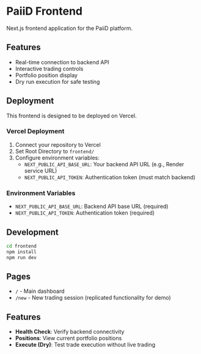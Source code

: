# PaiiD Frontend

Next.js frontend application for the PaiiD platform.

## Features

- Real-time connection to backend API
- Interactive trading controls
- Portfolio position display
- Dry run execution for safe testing

## Deployment

This frontend is designed to be deployed on Vercel.

### Vercel Deployment

1. Connect your repository to Vercel
2. Set Root Directory to `frontend/`
3. Configure environment variables:
   - `NEXT_PUBLIC_API_BASE_URL`: Your backend API URL (e.g., Render service URL)
   - `NEXT_PUBLIC_API_TOKEN`: Authentication token (must match backend)

### Environment Variables

- `NEXT_PUBLIC_API_BASE_URL`: Backend API base URL (required)
- `NEXT_PUBLIC_API_TOKEN`: Authentication token (required)

## Development

```bash
cd frontend
npm install
npm run dev
```

## Pages

- `/` - Main dashboard
- `/new` - New trading session (replicated functionality for demo)

## Features

- **Health Check**: Verify backend connectivity
- **Positions**: View current portfolio positions
- **Execute (Dry)**: Test trade execution without live trading
